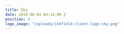 ```yaml
---
title: Sky
date: 2019-06-04 04:14:00 Z
position: 4
logo_image: "/uploads/inkfield-client-logo-sky.png"
---
```


